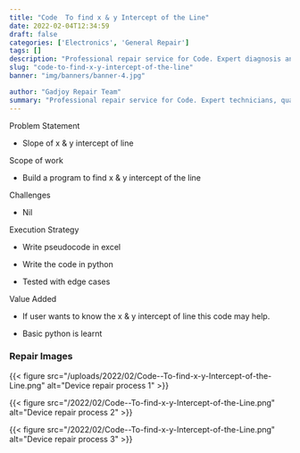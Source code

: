 ```yaml
---
title: "Code  To find x & y Intercept of the Line"
date: 2022-02-04T12:34:59
draft: false
categories: ['Electronics', 'General Repair']
tags: []
description: "Professional repair service for Code. Expert diagnosis and quality repairs in Bangalore."
slug: "code-to-find-x-y-intercept-of-the-line"
banner: "img/banners/banner-4.jpg"

author: "Gadjoy Repair Team"
summary: "Professional repair service for Code. Expert technicians, quality parts, warranty included."
---
```


Problem Statement 

- Slope of x & y intercept of line

Scope of work 

- Build a program to find x & y intercept of the line

Challenges

- Nil

Execution Strategy 

- Write pseudocode in excel 

- Write the code in python 

- Tested with edge cases

Value Added 

- If user wants to know the x & y intercept of line this code may help. 

- Basic python is learnt

### Repair Images

{{< figure src="/uploads/2022/02/Code--To-find-x-y-Intercept-of-the-Line.png" alt="Device repair process 1" >}}

{{< figure src="/2022/02/Code--To-find-x-y-Intercept-of-the-Line.png" alt="Device repair process 2" >}}

{{< figure src="/2022/02/Code--To-find-x-y-Intercept-of-the-Line.png" alt="Device repair process 3" >}}


